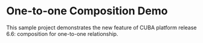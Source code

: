 # One-to-one Composition Demo

This sample project demonstrates the new feature of CUBA platform release 6.6: composition for one-to-one relationship.  